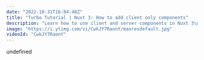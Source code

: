 ```yaml
---
date: "2022-10-31T16:04:48Z"
title: "Turbo Tutorial | Nuxt 3: How to add client only components"
description: "Learn how to use client and server components in Nuxt 3\n\nFind the code for this tutorial here: https://github.com/Turbo-Tutorials/Nuxt3-turbos/tree/main/nuxt3-clientside-serverside-components\nVisit https://turbo-tutorials.dev/tutorials/nuxt-3-how-to-add-client-only-components/ for more info.\n\nBrowse more tutorials here: https://turbo-tutorials.dev"
image: "https://i.ytimg.com/vi/CwkJY7RaonY/maxresdefault.jpg"
videoId: "CwkJY7RaonY"
---
```


undefined